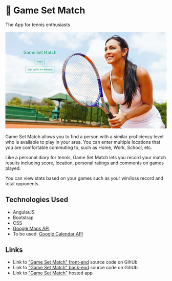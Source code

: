 # :tennis: Game Set Match

The App for tennis enthusiasts

![game set match home](./img/game_set_match_home.png)

Game Set Match allows you to find a person with a similar proficiency level who is available to play in your area. You can enter multiple locations that you are comfortable commuting to, such as Home, Work, School, etc.

Like a personal diary for tennis, Game Set Match lets you record your match results including score, location, personal ratings and comments on games played.

You can view stats based on your games such as your win/loss record and total opponents.

## Technologies Used
- AngularJS
- Bootstrap
- CSS
- [Google Maps API](https://developers.google.com/maps/documentation/javascript/)
- To be used: [Google Calendar API](https://developers.google.com/google-apps/calendar/)

## Links
- Link to ["Game Set Match" front-end](https://github.com/lekova/game_set_match) source code on GihUb
- Link to ["Game Set Match" back-end](https://github.com/lekova/game_set_match_api) source code on GihUb
- Link to ["Game Set Match"](http://linalekova.com/game_set_match) hosted app
